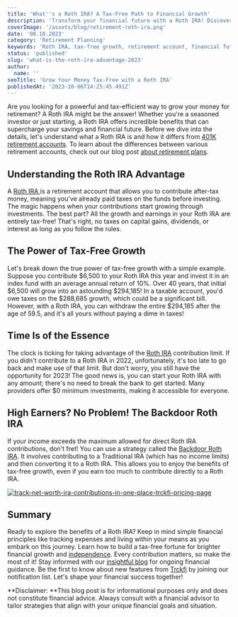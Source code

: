 ```yaml
---
title: 'What''s a Roth IRA? A Tax-Free Path to Financial Growth'
description: 'Transform your financial future with a Roth IRA! Discover tax-free growth, contribution limits, and a smart strategy for high-income earners.'
coverImage: '/assets/blog/retirement-roth-ira.png'
date: '08.10.2023'
category: 'Retirement Planning'
keywords: 'Roth IRA, tax-free growth, retirement account, financial future, contribution limits, high-income earners, Backdoor Roth IRA, retirement planning, tax-efficient, financial success, savings'
status: 'published'
slug: 'what-is-the-roth-ira-advantage-2023'
author:
  name: ''
seoTitle: 'Grow Your Money Tax-Free with a Roth IRA'
publishedAt: '2023-10-06T14:25:45.491Z'
---
```


Are you looking for a powerful and tax-efficient way to grow your money for retirement? A Roth IRA might be the answer! Whether you're a seasoned investor or just starting, a Roth IRA offers incredible benefits that can supercharge your savings and financial future. Before we dive into the details, let's understand what a Roth IRA is and how it differs from [401K retirement accounts](401k-retirement-plans-guide-for-smart-saving). To learn about the differences between various retirement accounts, check out our blog post [about retirement plans](/blog/retirement-planning-understanding-iras-and-401ks).

## Understanding the Roth IRA Advantage

A [Roth IRA ](/blog/roth-401k-plans)is a retirement account that allows you to contribute after-tax money, meaning you've already paid taxes on the funds before investing. The magic happens when your contributions start growing through investments. The best part? All the growth and earnings in your Roth IRA are entirely tax-free! That's right, no taxes on capital gains, dividends, or interest as long as you follow the rules.

## The Power of Tax-Free Growth

Let's break down the true power of tax-free growth with a simple example. Suppose you contribute $6,500 to your Roth IRA this year and invest it in an index fund with an average annual return of 10%. Over 40 years, that initial $6,500 will grow into an astounding $294,185! In a taxable account, you'd owe taxes on the $288,685 growth, which could be a significant bill. However, with a Roth IRA, you can withdraw the entire $294,185 after the age of 59.5, and it's all yours without paying a dime in taxes!

## Time Is of the Essence

The clock is ticking for taking advantage of the [Roth IRA](/blog/roth-401k-plans) contribution limit. If you didn't contribute to a Roth IRA in 2022, unfortunately, it's too late to go back and make use of that limit. But don't worry, you still have the opportunity for 2023! The good news is, you can start your Roth IRA with any amount; there's no need to break the bank to get started. Many providers offer $0 minimum investments, making it accessible for everyone.

## High Earners? No Problem! The Backdoor Roth IRA

If your income exceeds the maximum allowed for direct Roth IRA contributions, don't fret! You can use a strategy called the [Backdoor Roth IRA](/blog/the-backdoor-roth-ira). It involves contributing to a Traditional IRA (which has no income limits) and then converting it to a Roth IRA. This allows you to enjoy the benefits of tax-free growth, even if you earn too much to contribute directly to a Roth IRA.

[![track-net-worth-ira-contributions-in-one-place-trckfi-pricing-page](/images/home--2--I3OD.png)](/pricing)

## Summary

Ready to explore the benefits of a Roth IRA? Keep in mind simple financial principles like tracking expenses and living within your means as you embark on this journey. Learn how to build a tax-free fortune for brighter financial growth and [independence](/blog/how-to-achieve-financial-independence-your-guide-to-financial-freedom). Every contribution matters, so make the most of it! Stay informed with our [insightful blog](/blog) for ongoing financial guidance. Be the first to know about new features from [Trckfi](/) by joining our notification list. Let's shape your financial success together!

\*\*Disclaimer: \*\*This blog post is for informational purposes only and does not constitute financial advice. Always consult with a financial advisor to tailor strategies that align with your unique financial goals and situation.

